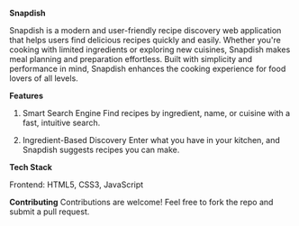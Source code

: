
**Snapdish**

Snapdish is a modern and user-friendly recipe discovery web application that helps users find delicious recipes quickly and easily. Whether you're cooking with limited ingredients or exploring new cuisines, Snapdish makes meal planning and preparation effortless. Built with simplicity and performance in mind, Snapdish enhances the cooking experience for food lovers of all levels.

**Features**
1. Smart Search Engine
    Find recipes by ingredient, name, or cuisine with a fast, intuitive search.

2. Ingredient-Based Discovery
   Enter what you have in your kitchen, and Snapdish suggests recipes you can make.
   
**Tech Stack**

Frontend:
HTML5, CSS3, JavaScript 

**Contributing**
Contributions are welcome! Feel free to fork the repo and submit a pull request.